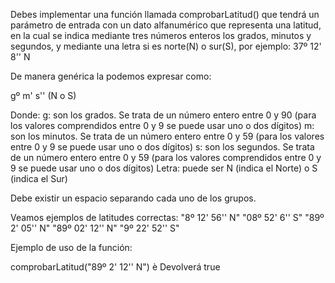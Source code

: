Debes implementar una función llamada comprobarLatitud() que tendrá un parámetro de entrada con un dato alfanumérico que representa una latitud, en la cual se indica mediante tres números enteros los grados, minutos y segundos, y mediante una letra si es norte(N) o sur(S), por ejemplo: 37º 12' 8'' N

De manera genérica la podemos expresar como:

 gº m' s'' (N o S)

Donde:
g: son los grados. Se trata de un número entero entre 0 y 90 (para los valores comprendidos entre 0 y 9 se puede usar uno o dos dígitos)
m: son los minutos. Se trata de un número entero entre 0 y 59 (para los valores entre 0 y 9 se puede usar uno o dos dígitos)
s: son los segundos. Se trata de un número entero entre 0 y 59 (para los valores comprendidos entre 0 y 9 se puede usar uno o dos dígitos)
Letra: puede ser N (indica el Norte) o S (indica el Sur)

Debe existir un espacio separando cada uno de los grupos.

Veamos ejemplos de latitudes correctas:
"8º 12' 56'' N"
"08º 52' 6'' S"
"89º 2' 05'' N"
"89º 02' 12'' N"
"9º 22' 52'' S"

Ejemplo de uso de la función:

comprobarLatitud("89º 2' 12'' N") è Devolverá true
